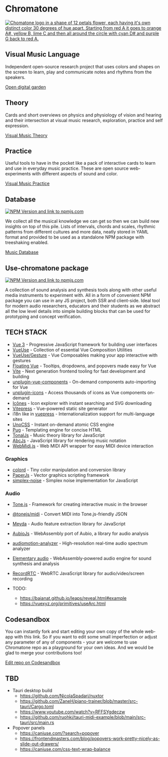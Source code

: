 # Chromatone
 
[![Chomatone logo in a shape of 12 petals flower, each having it's own distinct color 30 degrees of hue apart. Starting from red A it goes to orange A#, yellow B, lime C and then all around the circle with cyan D# and purple G back to red A.](https://chromatone.center/media/logo/logo.svg)](https://chromatone.center/)

## Visual Music Language

Independent open-source research project that uses colors and shapes on the screen to learn, play and communicate notes and rhythms from the speakers.

[Open digital garden](./content/index.md)

## Theory

Cards and short overviews on physics and physiology of vision and hearing and their intersection at visual music research, exploration, practice and self expression.

[Visual Music Theory](./content/theory/index.md)

## Practice

Useful tools to have in the pocket like a pack of interactive cards to learn and use in everyday music practice. These are open source web-experiments with different aspects of sound and color.

[Visual Music Practice](./content/practice/index.md)

## Database 

[![NPM Version and link to npmjs.com](https://img.shields.io/npm/v/chromatone-db)](https://www.npmjs.com/package/chromatone-db)

We collect all the musical knowledge we can get so then we can build new insights on top of this pile. Lists of intervals, chords and scales, rhythmic patterns from different cultures and more data, neatly stored in YAML format and provided to be used as a standalone NPM package with treeshaking enabled.

[Music Database](./db/README.md)

## Use-chromatone package

[![NPM Version and link to npmjs.com](https://img.shields.io/npm/v/use-chromatone)](https://www.npmjs.com/package/use-chromatone)

A collection of sound analysis and synthesis tools along with other useful media instruments to experiment with. All in a form of convenient NPM package you can use in any JS project, both SSR and client-side. Ideal tool for modern audio researchers, educators and their students as we abstract all the low level details into simple building blocks that can be used for prototyping and concept verification.

## TECH STACK

- [Vue 3](https://v3.vuejs.org/) - Progressive JavaScript framework for building user interfaces
- [VueUse](https://vueuse.org) - Collection of essential Vue Composition Utilities
- [VueUse/Gesture](https://gesture.vueuse.org) - Vue Composables making your app interactive with gestures
- [Floating Vue](https://floating-vue.starpad.dev) - Tooltips, dropdowns, and popovers made easy for Vue
- [Vite](https://vitejs.dev/) - Next generation frontend tooling for fast development and building
- [unplugin-vue-components](https://github.com/antfu/unplugin-vue-components) - On-demand components auto-importing for Vue
- [unplugin-icons](https://github.com/antfu/unplugin-icons) - Access thousands of icons as Vue components on-demand
- [Icônes](https://icones.js.org/) - Icon explorer with instant searching and SVG downloading
- [Vitepress](https://vitepress.vuejs.org/guide/global-component.html#content) - Vue-powered static site generator
- i18n like in [vuepress](https://vuepress.vuejs.org/guide/i18n.html#default-theme-i18n-config) - Internationalization support for multi-language sites
- [UnoCSS](https://github.com/unocss/unocss) - Instant on-demand atomic CSS engine
- [Pug](https://pugjs.org/api/getting-started.html) - Templating engine for concise HTML
- [TonalJs](https://github.com/tonaljs/tonal) - Music theory library for JavaScript
- [AbcJs](https://paulrosen.github.io/abcjs/) - JavaScript library for rendering music notation
- [WebMidi.js](https://webmidijs.org/docs/) - Web MIDI API wrapper for easy MIDI device interaction

### Graphics

- [colord](https://www.npmjs.com/package/colord) - Tiny color manipulation and conversion library
- [PaperJs](http://paperjs.org) - Vector graphics scripting framework
- [simplex-noise](https://github.com/jwagner/simplex-noise.js) - Simplex noise implementation for JavaScript

### Audio

- [Tone.js](https://tonejs.github.io) - Framework for creating interactive music in the browser
- [@tonejs/midi](https://github.com/Tonejs/Midi) - Convert MIDI into Tone.js-friendly JSON
- [Meyda](https://meyda.js.org) - Audio feature extraction library for JavaScript
- [AubioJs](https://github.com/qiuxiang/aubiojs) - WebAssembly port of Aubio, a library for audio analysis
- [audiomotion-analyzer](https://www.npmjs.com/package/audiomotion-analyzer) - High-resolution real-time audio spectrum analyzer
- [Elementary audio](https://elementary.audio) - WebAssembly-powered audio engine for sound synthesis and analysis
- [RecordRTC](https://recordrtc.org/) - WebRTC JavaScript library for audio/video/screen recording

- TODO:
  - https://baianat.github.io/leaps/reveal.html#example
  - https://vuexyz.org/primitives/useArc.html

## Codesandbox

You can instantly fork and start editing your own copy of the whole web-app with this link. So if you want to edit some small imperfection or adjust any parameter of any of components - your are welcome to use Chromatone repo as a playground for your own ideas. And we would be glad to merge your contributions too!

[Edit repo on Codesandbox](https://codesandbox.io/p/github/chromatone/chromatone.center/)

## TBD

- Tauri desktop build
  - https://github.com/NicolaSpadari/nuxtor
  - https://github.com/ZaneH/piano-trainer/blob/master/src-tauri/Cargo.toml
  - https://www.youtube.com/watch?v=RFFSYgdeczw
  - https://github.com/ruohki/tauri-midi-example/blob/main/src-tauri/src/main.rs
- Popover panels
  - https://caniuse.com/?search=popover
  - https://frontendmasters.com/blog/popovers-work-pretty-nicely-as-slide-out-drawers/
  - https://caniuse.com/css-text-wrap-balance
